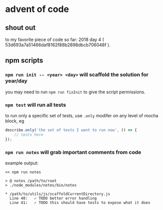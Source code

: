 # advent of code

<!--
jump links
- shout outs
- helpingful commands
    - running tests
    - scaffolding new day
    - grabbing notes from code
-->

## shout out

to my favorite piece of code so far: 2018 day 4 ( 53d693a7a51466daf8162f88b2898dbcb706048f ).

## npm scripts

### `npm run init -- <year> <day>` will scaffold the solution for year/day

you may need to run `npm run fixInit` to give the script permissions.

### `npm test` will run all tests

to run only a specific set of tests, use `.only` modifer on any level of mocha block, eg
```js
describe.only('the set of tests I want to run now', () => {
    // tests here
});
```

### `npm run notes` will grab important comments from code

example output:

```
>> npm run notes

> @ notes /path/to/root
> ./node_modules/notes/bin/notes

* /path/to/utils/js/scaffoldCurrentDirectory.js
  Line 40:   ✓ TODO better error handling
  Line 41:   ✓ TODO this should have tests to expose what it does
```